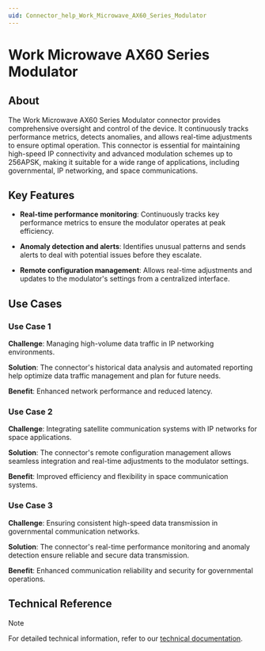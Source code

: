 ```yaml
---
uid: Connector_help_Work_Microwave_AX60_Series_Modulator
---
```


# Work Microwave AX60 Series Modulator

## About

The Work Microwave AX60 Series Modulator connector provides comprehensive oversight and control of the device. It continuously tracks performance metrics, detects anomalies, and allows real-time adjustments to ensure optimal operation. This connector is essential for maintaining high-speed IP connectivity and advanced modulation schemes up to 256APSK, making it suitable for a wide range of applications, including governmental, IP networking, and space communications.

## Key Features

- **Real-time performance monitoring**: Continuously tracks key performance metrics to ensure the modulator operates at peak efficiency.

- **Anomaly detection and alerts**: Identifies unusual patterns and sends alerts to deal with potential issues before they escalate.

- **Remote configuration management**: Allows real-time adjustments and updates to the modulator's settings from a centralized interface.

## Use Cases

### Use Case 1

**Challenge**: Managing high-volume data traffic in IP networking environments.

**Solution**: The connector's historical data analysis and automated reporting help optimize data traffic management and plan for future needs.

**Benefit**: Enhanced network performance and reduced latency.

### Use Case 2

**Challenge**: Integrating satellite communication systems with IP networks for space applications.

**Solution**: The connector's remote configuration management allows seamless integration and real-time adjustments to the modulator settings.

**Benefit**: Improved efficiency and flexibility in space communication systems.

### Use Case 3

**Challenge**: Ensuring consistent high-speed data transmission in governmental communication networks.

**Solution**: The connector's real-time performance monitoring and anomaly detection ensure reliable and secure data transmission.

**Benefit**: Enhanced communication reliability and security for governmental operations.

## Technical Reference

> [!NOTE]
> For detailed technical information, refer to our [technical documentation](xref:Connector_help_Work_Microwave_AX60_Series_Modulator_Technical).
